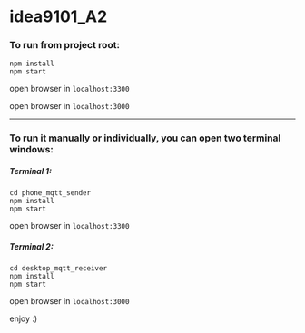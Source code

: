 # idea9101_A2

### To run from project root:

```console
npm install
npm start
```

open browser in `localhost:3300`

open browser in `localhost:3000`

---

### To run it manually or individually, you can open two terminal windows:

##### Terminal 1:
```console
cd phone_mqtt_sender
npm install
npm start
```

open browser in `localhost:3300`


##### Terminal 2:
```console
cd desktop_mqtt_receiver
npm install
npm start
```

open browser in `localhost:3000`


enjoy :)
